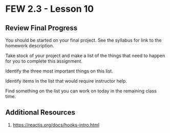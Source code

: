# FEW 2.3 - Lesson 10

## Review Final Progress

You should be started on your final project. See the syllabus for link to the homework description. 

Take stock of your project and make a list of the things that need to happen for you to complete this assignment. 

Identify the three most important things on this list. 

Identify items in the list that would require instructor help. 

Find something on the list you can work on today in the remaining class time. 

## Additional Resources

1. https://reactjs.org/docs/hooks-intro.html
